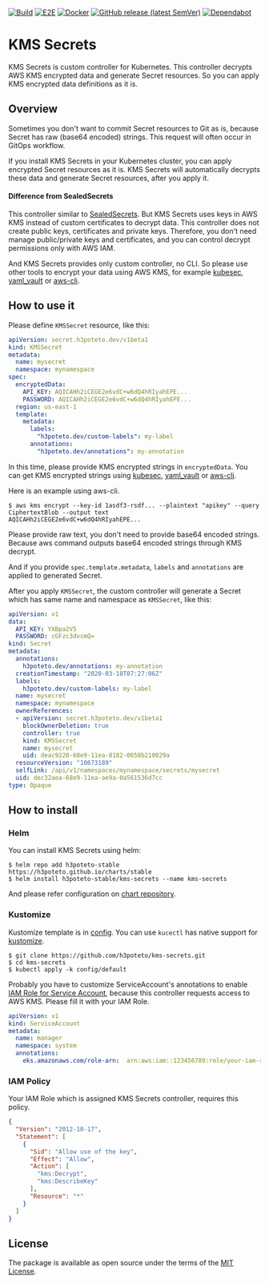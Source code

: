 [![Build](https://github.com/h3poteto/kms-secrets/workflows/Build/badge.svg)](https://github.com/h3poteto/kms-secrets/actions?query=workflow%3ABuild+branch%3Amaster)
[![E2E](https://github.com/h3poteto/kms-secrets/workflows/E2E/badge.svg)](https://github.com/h3poteto/kms-secrets/actions?query=workflow%3AE2E+branch%3Amaster)
[![Docker](https://github.com/h3poteto/kms-secrets/workflows/Docker/badge.svg)](https://github.com/h3poteto/kms-secrets/actions?query=workflow%3ADocker+branch%3Amaster)
[![GitHub release (latest SemVer)](https://img.shields.io/github/v/release/h3poteto/kms-secrets)](https://github.com/h3poteto/kms-secrets/releases)
[![Dependabot](https://img.shields.io/badge/Dependabot-enabled-blue.svg)](https://dependabot.com)

# KMS Secrets

KMS Secrets is custom controller for Kubernetes. This controller decrypts AWS KMS encrypted data and generate Secret resources. So you can apply KMS encrypted data definitions as it is.

## Overview
Sometimes you don't want to commit Secret resources to Git as is, because Secret has raw (base64 encoded) strings.
This request will often occur in GitOps workflow.

If you install KMS Secrets in your Kubernetes cluster, you can apply encrypted Secret resources as it is.
KMS Secrets will automatically decrypts these data and generate Secret resources, after you apply it.

#### Difference from SealedSecrets
This controller similar to [SealedSecrets](https://github.com/bitnami-labs/sealed-secrets). But KMS Secrets uses keys in AWS KMS instead of custom certificates to decrypt data.
This controller does not create public keys, certificates and private keys.
Therefore, you don't need manage public/private keys and certificates, and you can control decrypt permissions only with AWS IAM.

And KMS Secrets provides only custom controller, no CLI. So please use other tools to encrypt your data using AWS KMS, for example [kubesec](https://github.com/shyiko/kubesec), [yaml_vault](https://github.com/joker1007/yaml_vault) or [aws-cli](https://docs.aws.amazon.com/cli/latest/reference/kms/index.html).

## How to use it
Please define `KMSSecret` resource, like this:


```yaml
apiVersion: secret.h3poteto.dev/v1beta1
kind: KMSSecret
metadata:
  name: mysecret
  namespace: mynamespace
spec:
  encryptedData:
    API_KEY: AQICAHh2iCEGE2e6vdC+w6dQ4hRIyahEPE...
    PASSWORD: AQICAHh2iCEGE2e6vdC+w6dQ4hRIyahEPE...
  region: us-east-1
  template:
    metadata:
      labels:
        "h3poteto.dev/custom-labels": my-label
      annotations:
        "h3poteto.dev/annotations": my-annotation
```

In this time, please provide KMS encrypted strings in `encryptedData`. You can get KMS encrypted strings using [kubesec](https://github.com/shyiko/kubesec), [yaml_vault](https://github.com/joker1007/yaml_vault) or [aws-cli](https://docs.aws.amazon.com/cli/latest/reference/kms/index.html).

Here is an example using aws-cli.

```
$ aws kms encrypt --key-id 1asdf3-rsdf... --plaintext "apikey" --query CiphertextBlob --output text
AQICAHh2iCEGE2e6vdC+w6dQ4hRIyahEPE...
```

Please provide raw text, you don't need to provide base64 encoded strings. Because aws command outputs base64 encoded strings through KMS decrypt.


And if you provide `spec.template.metadata`, `labels` and `annotations` are applied to generated Secret.


After you apply `KMSSecret`, the custom controller will generate a Secret which has same name and namespace as `KMSSecret`, like this:

```yaml
apiVersion: v1
data:
  API_KEY: YXBpa2V5
  PASSWORD: cGFzc3dvcmQ=
kind: Secret
metadata:
  annotations:
    h3poteto.dev/annotations: my-annotation
  creationTimestamp: "2020-03-18T07:27:06Z"
  labels:
    h3poteto.dev/custom-labels: my-label
  name: mysecret
  namespace: mynamespace
  ownerReferences:
  - apiVersion: secret.h3poteto.dev/v1beta1
    blockOwnerDeletion: true
    controller: true
    kind: KMSSecret
    name: mysecret
    uid: deac9220-68e9-11ea-8182-0658b210029a
  resourceVersion: "10673189"
  selfLink: /api/v1/namespaces/mynamespace/secrets/mysecret
  uid: dec32aea-68e9-11ea-ae9a-0a561536d7cc
type: Opaque
```



## How to install
### Helm

You can install KMS Secrets using helm:

```
$ helm repo add h3poteto-stable https://h3poteto.github.io/charts/stable
$ helm install h3poteto-stable/kms-secrets --name kms-secrets
```

And please refer configuration on [chart repository](https://github.com/h3poteto/charts/tree/master/stable/kms-secrets).

### Kustomize
Kustomize template is in [config](/config/default).
You can use `kucectl` has native support for [kustomize](https://kustomize.io/).

```
$ git clone https://github.com/h3poteto/kms-secrets.git
$ cd kms-secrets
$ kubectl apply -k config/default
```

Probably you have to customize ServiceAccount's annotations to enable [IAM Role for Service Account](https://aws.amazon.com/blogs/opensource/introducing-fine-grained-iam-roles-service-accounts/), because this controller requests access to AWS KMS. Please fill it with your IAM Role.

```yaml
apiVersion: v1
kind: ServiceAccount
metadata:
  name: manager
  namespace: system
  annotations:
    eks.amazonaws.com/role-arn:  arn:aws:iam::123456789:role/your-iam-role
```

### IAM Policy
Your IAM Role which is assigned KMS Secrets controller, requires this policy.

```json
{
  "Version": "2012-10-17",
  "Statement": [
    {
      "Sid": "Allow use of the key",
      "Effect": "Allow",
      "Action": [
        "kms:Decrypt",
        "kms:DescribeKey"
      ],
      "Resource": "*"
    }
  ]
}
```

## License
The package is available as open source under the terms of the [MIT License](https://opensource.org/licenses/MIT).
